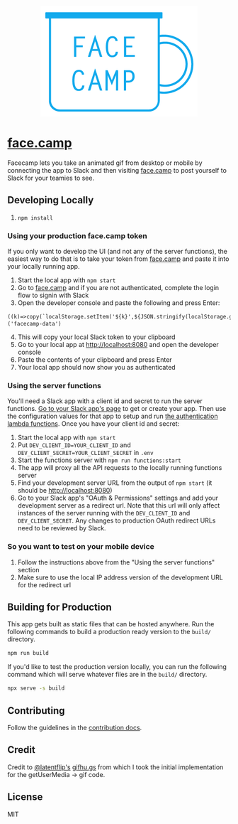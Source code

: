 <p align="center">
  <img alt="face.camp logo" src="./src/assets/icons/icon-no-padding.png" />
</p>

# [face.camp]

Facecamp lets you take an animated gif from desktop or mobile by connecting the app to Slack and then visiting [face.camp] to post yourself to Slack for your teamies to see.

## Developing Locally

1. `npm install`

### Using your production face.camp token

If you only want to develop the UI (and not any of the server functions), the easiest way to do that is to take your token from [face.camp] and paste it into your locally running app.

1. Start the local app with `npm start`
1. Go to [face.camp] and if you are not authenticated, complete the login flow to signin with Slack
1. Open the developer console and paste the following and press Enter:

```
((k)=>copy(`localStorage.setItem('${k}',${JSON.stringify(localStorage.getItem(k))})`))('facecamp-data')
```

4. This will copy your local Slack token to your clipboard
5. Go to your local app at [http://localhost:8080] and open the developer console
6. Paste the contents of your clipboard and press Enter
7. Your local app should now show you as authenticated

### Using the server functions

You'll need a Slack app with a client id and secret to run the server functions. [Go to your Slack app's page](https://api.slack.com/apps) to get or create your app. Then use the configuration values for that app to setup and run [the authentication lambda functions](./functions). Once you have your client id and secret:

1. Start the local app with `npm start`
1. Put `DEV_CLIENT_ID=YOUR_CLIENT_ID` and `DEV_CLIENT_SECRET=YOUR_CLIENT_SECRET` in `.env`
1. Start the functions server with `npm run functions:start`
1. The app will proxy all the API requests to the locally running functions server
1. Find your development server URL from the output of `npm start` (it should be [http://localhost:8080])
1. Go to your Slack app's "OAuth & Permissions" settings and add your development server as a redirect url. Note that this url will only affect instances of the server running with the `DEV_CLIENT_ID` and `DEV_CLIENT_SECRET`. Any changes to production OAuth redirect URLs need to be reviewed by Slack.

### So you want to test on your mobile device

1. Follow the instructions above from the "Using the server functions" section
1. Make sure to use the local IP address version of the development URL for the redirect url

## Building for Production

This app gets built as static files that can be hosted anywhere. Run the following commands to build a production ready version to the `build/` directory.

```sh
npm run build
```

If you'd like to test the production version locally, you can run the following command which will serve whatever files are in the `build/` directory.

```sh
npx serve -s build
```

## Contributing

Follow the guidelines in the [contribution docs](./docs/CONTRIBUTING.md).

## Credit

Credit to [@latentflip's](https://github.com/latentflip) [gifhu.gs](https://github.com/latentflip/gifhu.gs) from which I took the initial implementation for the getUserMedia -> gif code.

## License

MIT

[face.camp]: https://face.camp
[http://localhost:8080]: http://localhost:8080
